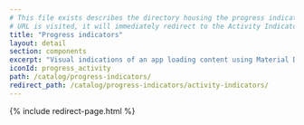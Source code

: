 ```yaml
---
# This file exists describes the directory housing the progress indicator components. If the
# URL is visited, it will immediately redirect to the Activity Indicator component.
title: "Progress indicators"
layout: detail
section: components
excerpt: "Visual indications of an app loading content using Material Design animation and layout."
iconId: progress_activity
path: /catalog/progress-indicators/
redirect_path: /catalog/progress-indicators/activity-indicators/
---
```


{% include redirect-page.html %}
